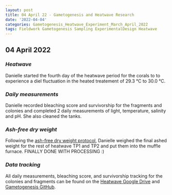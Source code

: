 ```yaml
---
layout: post
title: 04 April 22 - Gametogenesis and Heatwave Research
date: '2022-04-04'
categories: Gametogenesis_Heatwave_Experiment_March_April_2022
tags: Fieldwork Gametogenesis Sampling ExperimentalDesign Heatwave
---
```


## 04 April 2022

### *Heatwave*
Danielle started the fourth day of the heatwave period for the corals to to experience a diel fluctuation in the heated treatement of 29.3 °C to 30.0 °C. 

### *Daily measurements*
Danielle recorded bleaching score and survivorship for the fragments and colonies  and completed 2 daily measurements of light, temperature, salinity and pH. She also cleaned the tanks.

### *Ash-free dry weight*
Following the [ash-free dry weight protocol](https://github.com/urol-e5/protocols/blob/master/2020-01-01-Ash-Free-Dry-Weight-Protocol.md), Danielle weighed the final ashed weight for the rest of heatwave TP1 and TP2 and put them into the muffle furnace. FINALLY DONE WITH PROCESSING :)

### *Data tracking*
All daily measurements, bleaching score, and survivorship tracking for the colonies and fragments can be found on the [Heatwave Google Drive](https://drive.google.com/drive/u/0/folders/1f0I4fi72gqcFtxoOj08j3n1DRL2GLVKw) and [Gametogenesis GitHub](https://github.com/daniellembecker/Gametogenesis). 


